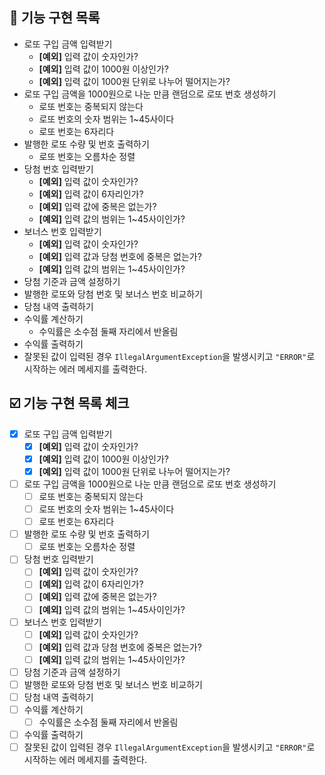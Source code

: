 ## 📝 기능 구현 목록
- 로또 구입 금액 입력받기
  - **[예외]** 입력 값이 숫자인가?
  - **[예외]** 입력 값이 1000원 이상인가?
  - **[예외]** 입력 값이 1000원 단위로 나누어 떨어지는가?
- 로또 구입 금액을 1000원으로 나눈 만큼 랜덤으로 로또 번호 생성하기
  - 로또 번호는 중복되지 않는다
  - 로또 번호의 숫자 범위는 1~45사이다
  - 로또 번호는 6자리다
- 발행한 로또 수량 및 번호 출력하기
  - 로또 번호는 오름차순 정렬
- 당첨 번호 입력받기
  - **[예외]** 입력 값이 숫자인가?
  - **[예외]** 입력 값이 6자리인가?
  - **[예외]** 입력 값에 중복은 없는가?
  - **[예외]** 입력 값의 범위는 1~45사이인가?
- 보너스 번호 입력받기
  - **[예외]** 입력 값이 숫자인가?
  - **[예외]** 입력 값과 당첨 번호에 중복은 없는가?
  - **[예외]** 입력 값의 범위는 1~45사이인가?
- 당첨 기준과 금액 설정하기
- 발행한 로또와 당첨 번호 및 보너스 번호 비교하기
- 당첨 내역 출력하기
- 수익률 계산하기
  - 수익률은 소수점 둘째 자리에서 반올림
- 수익률 출력하기
- 잘못된 값이 입력된 경우 `IllegalArgumentException`을 발생시키고 `"ERROR"`로 시작하는 에러 메세지를 출력한다.

## ☑️ 기능 구현 목록 체크
- [X] 로또 구입 금액 입력받기
  - [X] **[예외]** 입력 값이 숫자인가?
  - [X] **[예외]** 입력 값이 1000원 이상인가?
  - [X] **[예외]** 입력 값이 1000원 단위로 나누어 떨어지는가?
- [ ] 로또 구입 금액을 1000원으로 나눈 만큼 랜덤으로 로또 번호 생성하기
  - [ ] 로또 번호는 중복되지 않는다
  - [ ] 로또 번호의 숫자 범위는 1~45사이다
  - [ ] 로또 번호는 6자리다
- [ ] 발행한 로또 수량 및 번호 출력하기
  - [ ] 로또 번호는 오름차순 정렬
- [ ] 당첨 번호 입력받기
  - [ ] **[예외]** 입력 값이 숫자인가?
  - [ ] **[예외]** 입력 값이 6자리인가?
  - [ ] **[예외]** 입력 값에 중복은 없는가?
  - [ ] **[예외]** 입력 값의 범위는 1~45사이인가?
- [ ] 보너스 번호 입력받기
  - [ ] **[예외]** 입력 값이 숫자인가?
  - [ ] **[예외]** 입력 값과 당첨 번호에 중복은 없는가?
  - [ ] **[예외]** 입력 값의 범위는 1~45사이인가?
- [ ] 당첨 기준과 금액 설정하기
- [ ] 발행한 로또와 당첨 번호 및 보너스 번호 비교하기
- [ ] 당첨 내역 출력하기
- [ ] 수익률 계산하기
  - [ ] 수익률은 소수점 둘째 자리에서 반올림
- [ ] 수익률 출력하기
- [ ] 잘못된 값이 입력된 경우 `IllegalArgumentException`을 발생시키고 `"ERROR"`로 시작하는 에러 메세지를 출력한다.